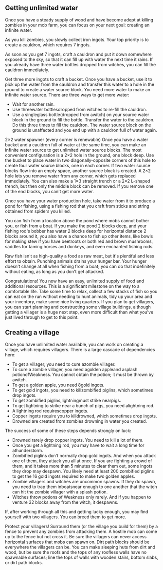 ## Getting unlimited water
Once you have a steady supply of wood and have become adept at killing zombies in your mob farm, you can focus on your next goal: creating an infinite water.

As you kill zombies, you slowly collect iron ingots. Your top priority is to create a cauldron, which requires 7 ingots.

As soon as you get 7 ingots, craft a cauldron and put it down somewhere exposed to the sky, so that it can fill up with water the next time it rains. If you already have three water bottles dropped from witches, you can fill the cauldron immediately.

Get three more ingots to craft a bucket. Once you have a bucket, use it to pick up the water from the cauldron and transfer this water to a hole in the ground to create a water source block. You need more water to make an infinite water source. There are three ways to get more water:

- Wait for another rain.
- Use threewater bottlesdropped from witches to re-fill the cauldron.
- Use a singleglass bottle(dropped from awitch) on your source water block in the ground to fill the bottle. Transfer the water to the cauldron. Do this three times to fill the cauldron. The water source block on the ground is unaffected and you end up with a cauldron full of water again.

2×2 water spawner (every corner is renewable)
Once you have a water bucket and a cauldron full of water at the same time, you can make an infinite water source to get unlimited water source blocks. The most convenient configuration is a 2×2 hole in the ground, one block deep. Use the bucket to place water in two diagonally-opposite corners of this hole to create four water source blocks, one in each corner. If two water source blocks flow into an empty space, another source block is created. A 2×2 hole lets you remove water from any corner, which gets replaced immediately. You can also make a 1×3 straight trench or a 2×2 L-shaped trench, but then only the middle block can be removed. If you remove one of the end blocks, you can't get more water.

Once you have your water production hole, take water from it to produce a pond for fishing, using a fishing rod that you craft from sticks and string obtained from spiders you killed.

You can fish from a location above the pond where mobs cannot bother you, or fish from a boat. If you make the pond 2 blocks deep, and your fishing rod's bobber has water 2 blocks deep for horizontal distance 2 blocks around it, you also have a chance to fish up other items, like bowls for making stew if you have beetroots or both red and brown mushrooms, saddles for taming horses and donkeys, and even enchanted fishing rods.

Raw fish isn't as high-quality a food as raw meat, but it's plentiful and less effort to obtain. Punching animals drains your hunger bar. Your hunger doesn't change at all when fishing from a boat; you can do that indefinitely without eating, as long as you don't get attacked.

Congratulations! You now have an easy, unlimited supply of food and additional resources. This is a significant milestone on the way to a comfortable life. Take some time to relax, collect a few stacks of fish so you can eat on the run without needing to hunt animals, tidy up your area and your inventory, make some nice living quarters. If you plan to get villagers, you can start planning and constructing some village buildings, although getting a villager is a huge next step, even more difficult than what you've just lived through to get to this point.

## Creating a village
Once you have unlimited water available, you can work on creating a village, which requires villagers. There is a large cascade of dependencies here:

- To get a villager, you need to cure azombie villager.
- To cure a zombie villager, you need agolden appleand asplash potionofWeakness. You cannot obtain the potion; it must be thrown by awitch.
- To get a golden apple, you need 8gold ingots.
- To get gold ingots, you need to killzombified piglins, which sometimes drop ingots.
- To get zombified piglins,lightningmust strike nearpigs.
- To get lightning to strike near a bunch of pigs, you need alightning rod.
- A lightning rod requirescopper ingots.
- Copper ingots require you to killdrowned, which sometimes drop ingots.
- Drowned are created from zombies drowning in water you created.

The success of some of these steps depends strongly on luck:

- Drowned rarely drop copper ingots. You need to kill a lot of them.
- Once you get a lightning rod, you may have to wait a long time for athunderstorm.
- Zombified piglins don't normally drop gold ingots. And when you attack one of them, they attack you all at once. If you are fighting a crowd of them, and it takes more than 5 minutes to clear them out, some ingots they drop may despawn. You likely need at least 200 zombified piglins to get the 16 gold ingots required to make two golden apples.
- Zombie villagers and witches are uncommon spawns. If they do spawn, you need to trap them inboatsnear enough to one another that the witch can hit the zombie villager with a splash potion.
- Witches throw potions of Weakness only rarely. And if you happen to venture 32 blocks away from the witch, it despawns.

If, after working through all this and getting lucky enough, you may find yourself with two villagers. You can breed them to get more.

Protect your villagers! Surround them (or the village you build for them) by a fence to prevent any zombies from attacking them. A hostile mob can come up to the fence but not cross it. Be sure the villagers can never access horizontal surfaces that mobs can spawn on. Dirt path blocks should be everywhere the villagers can be. You can make sleeping huts from dirt and wood, but be sure the roofs and the tops of any roofless walls have no spawnable surfaces; line the tops of walls with wooden stairs, bottom slabs, or dirt path blocks.

